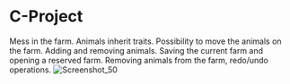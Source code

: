 # C-Project
Mess in the farm. Animals inherit traits. Possibility to move the animals on the farm. Adding and removing animals. Saving the current farm and opening a reserved farm. Removing animals from the farm, redo/undo operations.
![Screenshot_50](https://user-images.githubusercontent.com/99219592/184347732-2761ea55-672f-4ee3-837e-6d6272cb964c.jpg)
